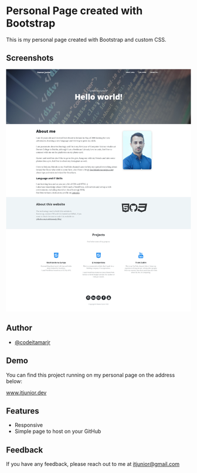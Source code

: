 
# Personal Page created with Bootstrap

This is my personal page created with Bootstrap and custom CSS.

## Screenshots

![App Screenshot](https://github.com/codeitamarjr/Blog/blob/master/assets/screenshot.png?raw=true)

  
## Author

- [@codeitamarjr](https://github.com/codeitamarjr)

  
## Demo

You can find this project running on my personal page on the address below:

www.itjunior.dev

  
## Features

- Responsive
- Simple page to host on your GitHub

  
## Feedback

If you have any feedback, please reach out to me at itjunior@gmail.com

  
